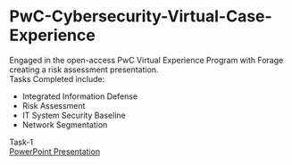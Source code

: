 # PwC-Cybersecurity-Virtual-Case-Experience
Engaged in the open-access PwC Virtual Experience Program with Forage creating a risk assessment presentation. <br>
Tasks Completed include: <br>
<ul>
<li> Integrated Information Defense </li>  
<li> Risk Assessment </li> 
<li> IT System Security Baseline </li>
<li> Network Segmentation </li> 
</ul>

Task-1 <br>
[PowerPoint Presentation](https://drive.google.com/file/d/1u8gPROuaYC359DUo-MI5Cx-0cPHzmXkU/view?usp=sharing)
